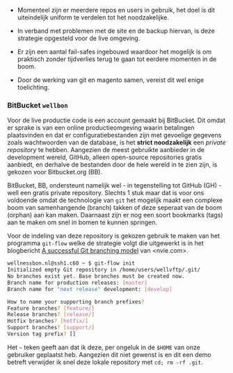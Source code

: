 * Momenteel zijn er meerdere repos en users in gebruik, het doel is dit uiteindelijk uniform te verdelen tot het noodzakelijke.

* In verband met problemen met de site en de backup hiervan, is deze strategie opgesteld voor de live omgeving.

* Er zijn een aantal fail-safes ingebouwd waardoor het mogelijk is om praktisch zonder tijdverlies terug te gaan tot eerdere momenten in de boom.

* Door de werking van git en magento samen, vereist dit wel enige toelichting.


### BitBucket `wellbon`

Voor de live productie code is een account gemaakt bij BitBucket. Dit omdat er sprake is van een online productieomgeving waarin betalingen plaatsvinden en dat er configuratiebestanden zijn met gevoelige gegevens zoals wachtwoorden van de database, is het **strict noodzakelijk** een *private repository* te hebben. Aangezien de meest gebruikte aanbieder in de development wereld, GitHub, alleen open-source repositories gratis aanbiedt, en derhalve de bestanden door de hele wereld in te zien zijn, is gekozen voor Bitbucket.org (BB).

BitBucket, BB, ondersteunt namelijk wel - in tegenstelling tot GitHub (GH) - well een gratis private repository. Slechts 1 stuk maar dat is voor ons voldoende omdat de technologie van `git` het mogelijk maakt een complexe boom van samenhangende (branch) takken of deze seperaat van de boom (orphan) aan kan maken. Daarnaast zijn er nog een soort bookmarks (tags) aan te maken om snel in bomen te kunnen springen.

Voor de indeling van deze repository is gekozen gebruik te maken van het programma `git-flow` welke de strategie volgt die uitgewerkt is in het blogbericht [A successful Git branching model][gitflow] van <nvie.com>.

```sh
wellnessbon.nl@ssh1.c60 ~ $ git-flow init
Initialized empty Git repository in /home/users/wellvftp/.git/
No branches exist yet. Base branches must be created now.
Branch name for production releases: [master]     
Branch name for "next release" development: [develop] 

How to name your supporting branch prefixes?
Feature branches? [feature/] 
Release branches? [release/] 
Hotfix branches? [hotfix/] 
Support branches? [support/] 
Version tag prefix? [] 
```

Het `~` teken geeft aan dat ik deze, per ongeluk in de `$HOME` van onze gebruiker geplaatst heb. Aangezien dit niet gewenst is en dit een demo betreft verwijder ik snel deze lokale repository met `cd; rm -rf .git`.


[gitflow]: <http://nvie.com/posts/a-successful-git-branching-model/>






